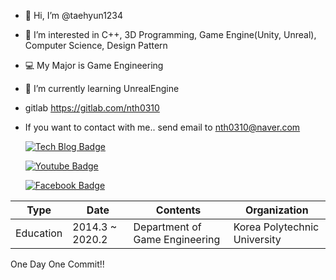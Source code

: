 - 👋 Hi, I’m @taehyun1234
- 👀 I’m interested in C++, 3D Programming, Game Engine(Unity, Unreal), Computer Science, Design Pattern
- 💻 My Major is Game Engineering
- 🌱 I’m currently learning UnrealEngine
- gitlab https://gitlab.com/nth0310
- If you want to contact with me.. send email to nth0310@naver.com
 
   [![Tech Blog Badge](http://img.shields.io/badge/-Tech%20blog-black?style=flat-square&logo=github&link=https://th-portpolio.tistory.com/)](https://th-portpolio.tistory.com/)
		
  [![Youtube Badge](https://img.shields.io/badge/Youtube-ff0000?style=flat-square&logo=youtube&link=https://www.youtube.com/channel/UCj8fv9fjrNXbEjA7BGs_h1g)](https://www.youtube.com/channel/UCj8fv9fjrNXbEjA7BGs_h1g)
	
  [![Facebook Badge](https://img.shields.io/badge/facebook-1877f2?style=flat-square&logo=facebook&logoColor=white&link=https://www.facebook.com/profile.php?id=100025455992077)](https://www.facebook.com/profile.php?id=100025455992077)
	
 
 | Type      | Date              | Contents                       | Organization                 |
|-----------|-------------------|--------------------------------|------------------------------|
| Education | 2014.3   ~ 2020.2 | Department of Game Engineering | Korea Polytechnic University |

One Day One Commit!!

<!---
taehyun1234/taehyun1234 is a ✨ special ✨ repository because its `README.md` (this file) appears on your GitHub profile.
You can click the Preview link to take a look at your changes.
--->
<!---[![Solved.ac Profile](http://mazassumnida.wtf/api/v2/generate_badge?boj=nth0310)](https://solved.ac/nth0310/)--->
